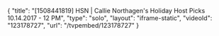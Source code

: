 {
    "title": "[1508441819] HSN | Callie Northagen's Holiday Host Picks 10.14.2017 - 12 PM",
    "type": "solo",
    "layout": "iframe-static",
    "videoId": "123178727",
    "url": "\/tvpembed\/123178727"
}